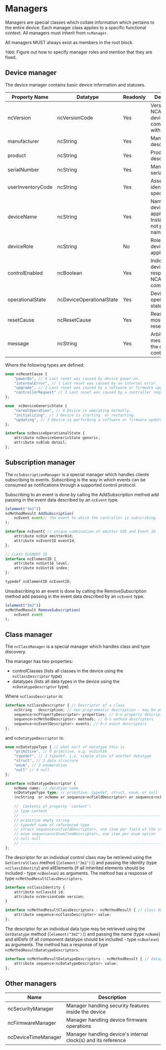 # Managers

Managers are special classes which collate information which pertains to the entire device. Each manager class applies to a specific functional context. All managers must inherit from `ncManager`.

All managers MUST always exist as members in the root block.

`TODO`: Figure out how to specify manager roles and mention that they are fixed.

## Device manager

The device manager contains basic device information and statuses.

| **Property Name** | **Datatype**                   | **Readonly** | **Description**                                                         |
| ----------------- | ------------------------------ | ------------ | ------------------------------------------------------------------------|
| ncVersion         | ncVersionCode                  | Yes          | Version of NCA this device is compatible with                           |
| manufacturer      | ncString                       | Yes          | Manufacturer descriptor                                                 |
| product           | ncString                       | Yes          | Product descriptor                                                      |
| serialNumber      | ncString                       | Yes          | Manufacturer's serial number                                            |
| userInventoryCode | ncString                       | Yes          | Asset tracking identifier (user specified)                              |
| deviceName        | ncString                       | Yes          | Name of this device in the application. Instance name, not product name |
| deviceRole        | ncString                       | No           | Role of this device in the application                                  |
| controlEnabled    | ncBoolean                      | Yes          | Indicates if this device is responsive to NCA commands                  |
| operationalState  | ncDeviceOperationalState       | Yes          | Device operational state                                                |
| resetCause        | ncResetCause                   | Yes          | Reason for most recent reset                                            |
| message           | ncString                       | Yes          | Arbitrary message from the device to controllers                        |

Where the following types are defined:

```typescript
enum ncResetCause {
    "powerOn", // 0 Last reset was caused by device power-on.
    "internalError", // 1 Last reset was caused by an internal error.
    "upgrade", // 2 Last reset was caused by a software or firmware upgrade.
    "controllerRequest" // 3 Last reset was caused by a controller request.
};

enum  ncDeviceGenericState {
    "normalOperation", // 0 Device is operating normally.
    "initializing", // 1 Device is starting  or restarting.
    "updating", // 2 Device is performing a software or firmware update.
};

interface ncDeviceOperationalState {
    attribute ncDeviceGenericState generic;
    attribute ncBlob detail;
};
```

## Subscription manager

The `ncSubscriptionManager` is a special manager which handles clients subscribing to events.
Subscribing is the way in which events can be consumed as notifications through a supported control protocol.

Subscribing to an event is done by calling the AddSubscription method add passing in the event data described by an `ncEvent` type.

```typescript
[element("3m1")]
ncMethodResult AddSubscription(
    ncEvent event// the event to which the controller is subscribing
);
```

```typescript
interface ncEvent{ // unique combination of emitter OID and Event ID
    attribute ncOid emitterOid; 
    attribute ncEventID eventId; 
};

// CLASS ELEMENT ID
interface ncElementID {
    attribute ncUint16 level;
    attribute ncUint16 index;
};

typedef ncElementID ncEventID;
```

Unsubscribing to an event is done by calling the RemoveSubscription method add passing in the event data described by an `ncEvent` type.

```typescript
[element("3m2")]
ncMethodResult RemoveSubscription(
    ncEvent event
);
```

## Class manager

The `ncClassManager` is a special manager which handles class and type discovery.

The manager has two properties:

* controlClasses (lists all classes in the device using the `ncClassDescriptor` type)
* datatypes (lists all data types in the device using the `ncDatatypeDescriptor` type)

Where `ncClassDescriptor` is:

```typescript
interface ncClassDescriptor { // Descriptor of a class
    ncString   description; // non-programmatic description - may be empty
    sequence<ncPropertyDescriptor> properties; // 0-n property descriptors
    sequence<ncMethodDescriptor> methods; // 0-n method descriptors
    sequence<ncEventDescriptor> events; // 0-n event descriptors
};
```

and `ncDatatypeDescriptor` is:

```typescript
enum ncDatatypeType { // what sort of datatype this is
    "primitive", // 0 primitive, e.g. ncUint16
    "typedef", // 1 typedef, i,e. simple alias of another datatype
    "struct", // 2 data structure
    "enum", // 3 enumeration
    "null" // 4 null
};

interface ncDatatypeDescriptor {
    ncName name; // datatype name
    ncDatatypeType type; // primitive, typedef, struct, enum, or null
    (ncString  or ncName or sequence<ncFieldDescriptor> or sequence<ncEnumItemDescriptor> or null) content; // dataype content, see below
    
    //  Contents of property 'content':
    // type content
    // -----------------------------------------------------------------------------------------
    // primitive empty string
    // typedef name of referenced type
    // struct sequence<ncFieldDescriptor>, one item per field of the struct
    // enum sequence<ncEnumItemDescriptor>, one item per enum option
    // null null
    // -----------------------------------------------------------------------------------------
};
```

The descriptor for an individual control class may be retrieved using the `GetControlClass` method (`[element("3m1")]`) and passing the identity (type `ncClassIdentity`) and allElements (if all inherited elements should be included - type `ncBoolean`) as arguments. The method has a response of type `ncMethodResultClassDescriptors`.

```typescript
interface ncClassIdentity {
    attribute ncClassId id;
    attribute ncVersionCode version;
}

interface ncMethodResultClassDescriptors : ncMethodResult { // class descriptors result
    attribute sequence<ncClassDescriptor> value;
};
```

The descriptor for an individual data type may be retrieved using the `GetDatatype` method (`[element("3m2")]`) and passing the name (type `ncName`) and allDefs (if all component datatype should be included - type `ncBoolean`) as arguments. The method has a response of type `ncMethodResultDatatypeDescriptors`.

```typescript
interface ncMethodResultDatatypeDescriptors : ncMethodResult { // dataype descriptors result
    attribute sequence<ncDatatypeDescriptor> value;
};
```

## Other managers

| **Name**             | **Description**                                                      |
| -------------------- | ---------------------------------------------------------------------|
| ncSecurityManager    | Manager handling security features inside the device                 |
| ncFirmwareManager    | Manager handling device firmware operations                          |
| ncDeviceTimeManager  | Manager handling device's internal clock(s) and its reference        |
